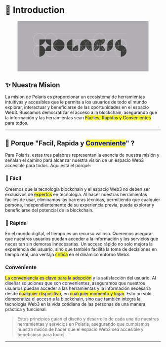 # 📌 Introduction

<figure><img src="../../.gitbook/assets/PG 01 (1).png" alt=""><figcaption></figcaption></figure>

## ✨ Nuestra Mision&#x20;

La misión de Polaris es proporcionar un ecosistema de herramientas intuitivas y accesibles que le permita a los usuarios de todo el mundo explorar, interactuar y beneficiarse de las oportunidades en el espacio Web3. Buscamos democratizar el acceso a la blockchain, asegurando que la información y las herramientas sean <mark style="color:blue;">Fáciles, Rápidas y Convenientes</mark> para todos.

***

## 🤔 Porque "Facil, Rapida y <mark style="color:blue;">Conveniente</mark>" ?

Para Polaris, estas tres palabras representan la esencia de nuestra misión y señalan el camino para alcanzar nuestra visión de un espacio Web3 accesible para todos. Aquí está el porqué:

### 🚦 **Fácil**

Creemos que la tecnología blockchain y el espacio Web3 no deben ser exclusivos de <mark style="color:blue;">expertos</mark> en tecnología. Al hacer nuestras herramientas fáciles de usar, eliminamos las barreras técnicas, permitiendo que cualquier persona, independientemente de su experiencia previa, pueda explorar y beneficiarse del potencial de la blockchain.

### 🚕 **Rápida**

En el mundo digital, el tiempo es un recurso valioso. Queremos asegurar que nuestros usuarios puedan acceder a la información y los servicios que necesitan sin demoras innecesarias. Un acceso rápido no solo mejora la experiencia del usuario, sino que también facilita la toma de decisiones en tiempo real, una ventaja <mark style="color:blue;">crítica</mark> en el dinámico entorno Web3.

### &#x20;**Conveniente**

<mark style="color:blue;">La conveniencia es clave para la adopción</mark> y la satisfacción del usuario. Al diseñar soluciones que son convenientes, aseguramos que nuestros usuarios puedan acceder a las herramientas y la información necesaria desde <mark style="color:blue;">cualquier dispositivo</mark>, en <mark style="color:blue;">cualquier momento y lugar</mark>. Esto no solo democratiza el acceso a la blockchain, sino que también integra la tecnología Web3 en la vida cotidiana de las personas de una manera práctica y funcional.

> Estos principios guían el diseño y desarrollo de cada una de nuestras herramientas y servicios en Polaris, asegurando que cumplamos nuestra misión de hacer que el espacio Web3 sea accesible y beneficioso para todos.

***
